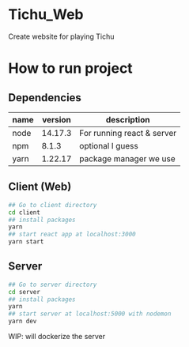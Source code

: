 # Tichu_Web
Create website for playing Tichu

# How to run project

## Dependencies



|name|version| description |
|---|---| --- |
| node | 14.17.3| For running react & server |
| npm | 8.1.3 | optional I guess |
| yarn | 1.22.17 | package manager we use |


## Client (Web)

```sh
## Go to client directory
cd client
## install packages
yarn
## start react app at localhost:3000
yarn start
```

## Server

```sh
## Go to server directory
cd server
## install packages
yarn
## start server at localhost:5000 with nodemon
yarn dev
```

WIP: will dockerize the server


